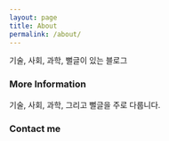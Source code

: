 ```yaml
---
layout: page
title: About
permalink: /about/
---
```


기술, 사회, 과학, 뻘글이 있는 블로그

### More Information


기술, 사회, 과학, 그리고 뻘글을 주로 다룹니다.


### Contact me
